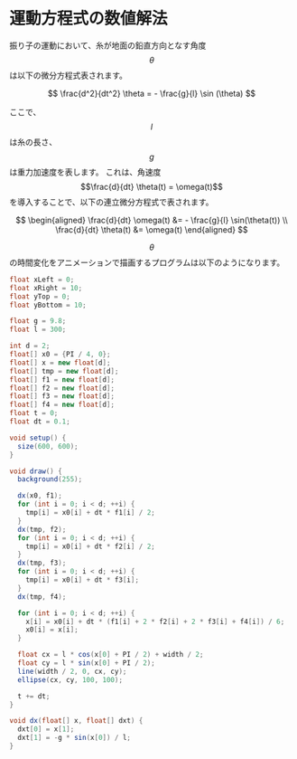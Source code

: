 # 運動方程式の数値解法

振り子の運動において、糸が地面の鉛直方向となす角度 $$\theta$$ は以下の微分方程式表されます。

$$
\frac{d^2}{dt^2} \theta = - \frac{g}{l} \sin (\theta)
$$

ここで、$$l$$ は糸の長さ、$$g$$ は重力加速度を表します。
これは、角速度 $$\frac{d}{dt} \theta(t) = \omega(t)$$ を導入することで、以下の連立微分方程式で表されます。

$$
\begin{aligned}
\frac{d}{dt} \omega(t) &= - \frac{g}{l} \sin(\theta(t)) \\
\frac{d}{dt} \theta(t) &= \omega(t)
\end{aligned}
$$

$$\theta$$ の時間変化をアニメーションで描画するプログラムは以下のようになります。

```java
float xLeft = 0;
float xRight = 10;
float yTop = 0;
float yBottom = 10;

float g = 9.8;
float l = 300;

int d = 2;
float[] x0 = {PI / 4, 0};
float[] x = new float[d];
float[] tmp = new float[d];
float[] f1 = new float[d];
float[] f2 = new float[d];
float[] f3 = new float[d];
float[] f4 = new float[d];
float t = 0;
float dt = 0.1;

void setup() {
  size(600, 600);
}

void draw() {
  background(255);

  dx(x0, f1);
  for (int i = 0; i < d; ++i) {
    tmp[i] = x0[i] + dt * f1[i] / 2;
  }
  dx(tmp, f2);
  for (int i = 0; i < d; ++i) {
    tmp[i] = x0[i] + dt * f2[i] / 2;
  }
  dx(tmp, f3);
  for (int i = 0; i < d; ++i) {
    tmp[i] = x0[i] + dt * f3[i];
  }
  dx(tmp, f4);

  for (int i = 0; i < d; ++i) {
    x[i] = x0[i] + dt * (f1[i] + 2 * f2[i] + 2 * f3[i] + f4[i]) / 6;
    x0[i] = x[i];
  }

  float cx = l * cos(x[0] + PI / 2) + width / 2;
  float cy = l * sin(x[0] + PI / 2);
  line(width / 2, 0, cx, cy);
  ellipse(cx, cy, 100, 100);

  t += dt;
}

void dx(float[] x, float[] dxt) {
  dxt[0] = x[1];
  dxt[1] = -g * sin(x[0]) / l;
}
```
